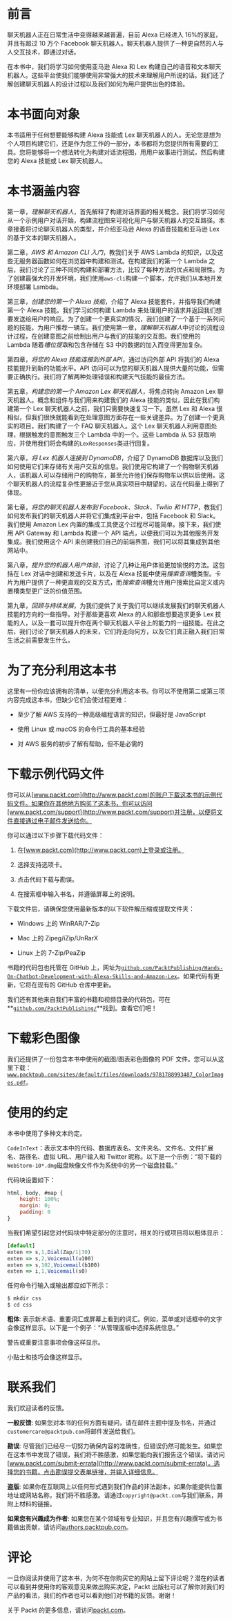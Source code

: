 # 前言

聊天机器人正在日常生活中变得越来越普遍，目前 Alexa 已经进入 16%的家庭，并且有超过 10 万个 Facebook 聊天机器人。聊天机器人提供了一种更自然的人与人交互技术，即通过对话。

在本书中，我们将学习如何使用亚马逊 Alexa 和 Lex 构建自己的语音和文本聊天机器人。这些平台使我们能够使用非常强大的技术来理解用户所说的话。我们还了解创建聊天机器人的设计过程以及我们如何为用户提供出色的体验。

# 本书面向对象

本书适用于任何想要能够构建 Alexa 技能或 Lex 聊天机器人的人。无论您是想为个人项目构建它们，还是作为您工作的一部分，本书都将为您提供所有需要的工具。您将能够将一个想法转化为构建对话流程图，用用户故事进行测试，然后构建您的 Alexa 技能或 Lex 聊天机器人。

# 本书涵盖内容

第一章，*理解聊天机器人*，首先解释了构建对话界面的相关概念。我们将学习如何从一个示例用户对话开始，构建流程图来可视化用户与聊天机器人的交互路径。本章接着将讨论聊天机器人的类型，并介绍亚马逊 Alexa 的语音技能和亚马逊 Lex 的基于文本的聊天机器人。

第二章，*AWS 和 Amazon CLI 入门*，教我们关于 AWS Lambda 的知识，以及这些无服务器函数如何在浏览器中构建和测试。在构建我们的第一个 Lambda 之后，我们讨论了三种不同的构建和部署方法，比较了每种方法的优点和局限性。为了创建最强大的开发环境，我们使用`aws-cli`构建一个脚本，允许我们从本地开发环境部署 Lambda。

第三章，*创建您的第一个 Alexa 技能*，介绍了 Alexa 技能套件，并指导我们构建第一个 Alexa 技能。我们学习如何构建 Lambda 来处理用户的请求并返回我们想要发送给用户的响应。为了创建一个更真实的情况，我们创建了一个基于一系列问题的技能，为用户推荐一辆车。我们使用第一章，*理解聊天机器人*中讨论的流程设计过程，在创建意图之前绘制出用户与我们的技能的交互图。我们使用的 Lambda 随着*槽位提取*和包含存储在 S3 中的数据的加入而变得更加复杂。

第四章，*将您的 Alexa 技能连接到外部 API*，通过访问外部 API 将我们的 Alexa 技能提升到新的功能水平。API 访问可以为您的聊天机器人提供大量的功能，但需要正确执行。我们将了解两种处理错误和构建天气技能的最佳方法。

第五章，*构建您的第一个 Amazon Lex 聊天机器人*，将焦点转向 Amazon Lex 聊天机器人。概念和组件与我们用来构建我们的 Alexa 技能的类似，因此在我们构建第一个 Lex 聊天机器人之前，我们只需要快速复习一下。虽然 Lex 和 Alexa 很相似，但我们很快就能看到在处理意图方面存在一些关键差异。为了创建一个更真实的项目，我们构建了一个 FAQ 聊天机器人。这个 Lex 聊天机器人利用意图处理，根据触发的意图触发三个 Lambda 中的一个。这些 Lambda 从 S3 获取响应，并使用我们将会构建的`LexResponses`类进行回复。

第六章，*将 Lex 机器人连接到 DynamoDB*，介绍了 DynamoDB 数据库以及我们如何使用它们来存储有关用户交互的信息。我们使用它构建了一个购物聊天机器人，该机器人可以存储用户的购物车，甚至允许他们保存购物车以供以后使用。这个聊天机器人的流程复杂性更接近于您从真实项目中期望的，这在代码量上得到了体现。

第七章，*将您的聊天机器人发布到 Facebook、Slack、Twilio 和 HTTP*，教我们如何发布我们的聊天机器人并将它们集成到平台中，包括 Facebook 和 Slack。我们使用 Amazon Lex 内置的集成工具使这个过程尽可能简单。接下来，我们使用 API Gateway 和 Lambda 构建一个 API 端点，以便我们可以为其他服务开发集成。我们使用这个 API 来创建我们自己的前端界面，我们可以将其集成到其他网站中。

第八章，*提升您的机器人用户体验*，讨论了几种让用户体验更加愉悦的方法。这包括在 Lex 对话中创建和发送卡片，以及在 Alexa 技能中使用*搜索查询*槽类型。卡片为用户提供了一种更直观的交互方式，而*搜索查询*槽允许用户搜索比自定义或内置槽类型更广泛的价值范围。

第九章，*回顾与持续发展*，为我们提供了关于我们可以继续发展我们的聊天机器人技能的方向的一些指导。对于那些更喜欢 Alexa 的人和那些想要追求更多 Lex 技能的人，以及一套可以提升你在两个聊天机器人平台上的能力的一组技能。在此之后，我们讨论了聊天机器人的未来，它们将走向何方，以及它们真正融入我们日常生活之前需要发生什么。

# 为了充分利用这本书

这里有一份你应该拥有的清单，以便充分利用这本书。你可以不使用第二或第三项内容完成这本书，但缺少它们会使过程更难：

+   至少了解 AWS 支持的一种高级编程语言的知识，但最好是 JavaScript

+   使用 Linux 或 macOS 的命令行工具的基本经验

+   对 AWS 服务的初步了解有帮助，但不是必需的

# 下载示例代码文件

你可以从[www.packt.com](http://www.packt.com)的账户下载这本书的示例代码文件。如果你在其他地方购买了这本书，你可以访问[www.packt.com/support](http://www.packt.com/support)并注册，以便将文件直接通过电子邮件发送给你。

你可以通过以下步骤下载代码文件：

1.  在[www.packt.com](http://www.packt.com)上登录或注册。

1.  选择支持选项卡。

1.  点击代码下载与勘误。

1.  在搜索框中输入书名，并遵循屏幕上的说明。

下载文件后，请确保您使用最新版本的以下软件解压缩或提取文件夹：

+   Windows 上的 WinRAR/7-Zip

+   Mac 上的 Zipeg/iZip/UnRarX

+   Linux 上的 7-Zip/PeaZip

书籍的代码包也托管在 GitHub 上，网址为[`github.com/PacktPublishing/Hands-On-Chatbot-Development-with-Alexa-Skills-and-Amazon-Lex`](https://github.com/PacktPublishing/Hands-On-Chatbot-Development-with-Alexa-Skills-and-Amazon-Lex)。如果代码有更新，它将在现有的 GitHub 仓库中更新。

我们还有其他来自我们丰富的书籍和视频目录的代码包，可在**[`github.com/PacktPublishing/`](https://github.com/PacktPublishing/)**找到。查看它们吧！

# 下载彩色图像

我们还提供了一份包含本书中使用的截图/图表彩色图像的 PDF 文件。您可以从这里下载：[`www.packtpub.com/sites/default/files/downloads/9781788993487_ColorImages.pdf`](https://www.packtpub.com/sites/default/files/downloads/9781788993487_ColorImages.pdf)。

# 使用的约定

本书中使用了多种文本约定。

`CodeInText`：表示文本中的代码、数据库表名、文件夹名、文件名、文件扩展名、路径名、虚拟 URL、用户输入和 Twitter 昵称。以下是一个示例：“将下载的`WebStorm-10*.dmg`磁盘映像文件作为系统中的另一个磁盘挂载。”

代码块设置如下：

```js
html, body, #map {
    height: 100%; 
    margin: 0;
    padding: 0
}
```

当我们希望引起您对代码块中特定部分的注意时，相关的行或项目将以粗体显示：

```js
[default]
exten => s,1,Dial(Zap/1|30)
exten => s,2,Voicemail(u100)
exten => s,102,Voicemail(b100)
exten => i,1,Voicemail(s0)
```

任何命令行输入或输出都应如下所示：

```js
$ mkdir css
$ cd css
```

**粗体**: 表示新术语、重要词汇或屏幕上看到的词汇。例如，菜单或对话框中的文字会像这样显示。以下是一个例子：“从管理面板中选择系统信息。”

警告或重要注意事项会像这样显示。

小贴士和技巧会像这样显示。

# 联系我们

我们欢迎读者的反馈。

**一般反馈**: 如果您对本书的任何方面有疑问，请在邮件主题中提及书名，并通过`customercare@packtpub.com`将邮件发送给我们。

**勘误**: 尽管我们已经尽一切努力确保内容的准确性，但错误仍然可能发生。如果您在这本书中发现了错误，我们将不胜感激，如果您能向我们报告这个错误。请访问[www.packt.com/submit-errata](http://www.packt.com/submit-errata)，选择您的书籍，点击勘误提交表单链接，并输入详细信息。

**盗版**: 如果你在互联网上以任何形式遇到我们作品的非法副本，如果你能提供位置地址或网站名称，我们将不胜感激。请通过`copyright@packt.com`与我们联系，并附上材料的链接。

**如果您有兴趣成为作者**: 如果您在某个领域有专业知识，并且您有兴趣撰写或为书籍做出贡献，请访问[authors.packtpub.com](http://authors.packtpub.com/)。

# 评论

一旦你阅读并使用了这本书，为何不在你购买它的网站上留下评论呢？潜在的读者可以看到并使用你的客观意见来做出购买决定，Packt 出版社可以了解你对我们的产品的看法，我们的作者也可以看到他们对书籍的反馈。谢谢！

关于 Packt 的更多信息，请访问[packt.com](http://www.packt.com/)。
